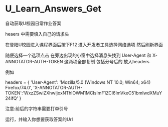 # U_Learn_Answers_Get
自动获取U校园日常作业答案



heaers 中需要填入自己的请求头 



在登陆U校园进入课程界面后按下F12 进入开发者工具选择网络选项 然后刷新界面



随便选择一个选项点击 在旁边出现的小窗中选择消息头找到 User-Agent 和 X-ANNOTATOR-AUTH-TOKEN 这两项全部复制 包括分号后的
放入headers


例如



headers = {
    'User-Agent': 'Mozilla/5.0 (Windows NT 10.0; Win64; x64) Firefox/74.0',
    'X-ANNOTATOR-AUTH-TOKEN':'WxzZSwiZXhwIjoxNThlOWM1MCIsImF1ZCI6ImVkeC51bmlwdXMuY24ifQ'
}




注意:前后的字符串需要打单引号



运行，并输入你想要获取答案的Url
